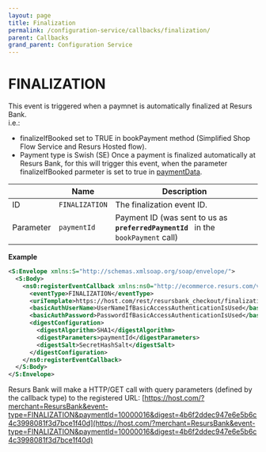 ```yaml
---
layout: page
title: Finalization
permalink: /configuration-service/callbacks/finalization/
parent: Callbacks
grand_parent: Configuration Service
---
```


# FINALIZATION 
This event is triggered when a paymnet is automatically finalized at
Resurs Bank.  
i.e.:
- finalizeIfBooked set to TRUE in bookPayment method (Simplified Shop
  Flow Service and Resurs Hosted flow).
- Payment type is Swish (SE)
Once a payment is finalized automatically at Resurs Bank, for this will
trigger this event, when the parameter finalizeIfBooked parmeter is set
to true in [paymentData](/development/api-types/paymentdata).
  
|           | Name           | Description                                                                            |
|-----------|----------------|----------------------------------------------------------------------------------------|
| ID        | `FINALIZATION` | The finalization event ID.                                                             |
| Parameter | `paymentId`    | Payment ID (was sent to us as` `**`preferredPaymentId`**` ` in the `bookPayment` call) |
  
**Example**
```xml
<S:Envelope xmlns:S="http://schemas.xmlsoap.org/soap/envelope/">
  <S:Body>
    <ns0:registerEventCallback xmlns:ns0="http://ecommerce.resurs.com/v4/msg/configuration" xmlns:ns1="http://ecommerce.resurs.com/v4/msg/exception">
      <eventType>FINALIZATION</eventType>
      <uriTemplate>https://host.com/rest/resursbank_checkout/finalization/paymentId/{paymentId}/digest/{digest}</uriTemplate>
      <basicAuthUserName>UserNameIfBasicAccessAuthenticationIsUsed</basicAuthUserName>
      <basicAuthPassword>PasswordIfBasicAccessAuthenticationIsUsed</basicAuthPassword>
      <digestConfiguration>
        <digestAlgorithm>SHA1</digestAlgorithm>
        <digestParameters>paymentId</digestParameters>
        <digestSalt>SecretHashSalt</digestSalt>
      </digestConfiguration>
    </ns0:registerEventCallback>
  </S:Body>
</S:Envelope> 
```

 Resurs Bank will make a HTTP/GET call with query parameters (defined by
the callback type) to the registered URL:
[https://host.com/?merchant=ResursBank&event-type=FINALIZATION&paymentId=10000016&digest=4b6f2ddec947e6e5b6c4c3998081f3d7bce1f40d](https://host.com/?merchant=ResursBank&event-type=FINALIZATION&paymentId=10000016&digest=4b6f2ddec947e6e5b6c4c3998081f3d7bce1f40d)
